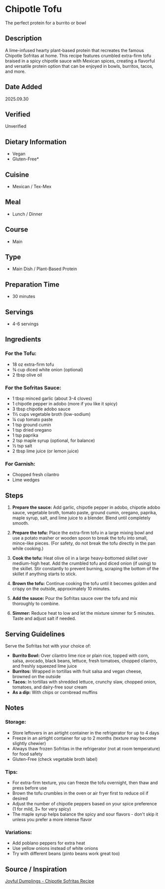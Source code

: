 # Chipotle Tofu
The perfect protein for a burrito or bowl

## Description
A lime-infused hearty plant-based protein that recreates the famous Chipotle Sofritas at home. This recipe features crumbled extra-firm tofu braised in a spicy chipotle sauce with Mexican spices, creating a flavorful and versatile protein option that can be enjoyed in bowls, burritos, tacos, and more.

## Date Added
2025.09.30

## Verified
Unverified

## Dietary Information
- Vegan
- Gluten-Free*

## Cuisine
- Mexican / Tex-Mex

## Meal
- Lunch / Dinner

## Course
- Main

## Type
- Main Dish / Plant-Based Protein

## Preparation Time
- 30 minutes

## Servings
- 4-6 servings

## Ingredients

### For the Tofu:
- 18 oz extra-firm tofu
- ¾ cup diced white onion (optional)
- 2 tbsp olive oil

### For the Sofritas Sauce:
- 1 tbsp minced garlic (about 3-4 cloves)
- 1 chipotle pepper in adobo (more if you like it spicy)
- 3 tbsp chipotle adobo sauce
- 1½ cups vegetable broth (low-sodium)
- ¼ cup tomato paste
- 1 tsp ground cumin
- 1 tsp dried oregano
- 1 tsp paprika
- 2 tsp maple syrup (optional, for balance)
- ½ tsp salt
- 2 tbsp lime juice (or lemon juice)

### For Garnish:
- Chopped fresh cilantro
- Lime wedges

## Steps

1. **Prepare the sauce:** Add garlic, chipotle pepper in adobo, chipotle adobo sauce, vegetable broth, tomato paste, ground cumin, oregano, paprika, maple syrup, salt, and lime juice to a blender. Blend until completely smooth.

2. **Prepare the tofu:** Place the extra-firm tofu in a large mixing bowl and use a potato masher or wooden spoon to break the tofu into small, mince-like pieces. (For safety, do not break the tofu directly in the pan while cooking.)

3. **Cook the tofu:** Heat olive oil in a large heavy-bottomed skillet over medium-high heat. Add the crumbled tofu and diced onion (if using) to the skillet. Stir constantly to prevent burning, scraping the bottom of the skillet if anything starts to stick.

4. **Brown the tofu:** Continue cooking the tofu until it becomes golden and crispy on the outside, approximately 10 minutes.

5. **Add the sauce:** Pour the Sofritas sauce over the tofu and mix thoroughly to combine.

6. **Simmer:** Reduce heat to low and let the mixture simmer for 5 minutes. Taste and adjust salt if needed.

## Serving Guidelines

Serve the Sofritas hot with your choice of:

- **Burrito Bowl:** Over cilantro lime rice or plain rice, topped with corn, salsa, avocado, black beans, lettuce, fresh tomatoes, chopped cilantro, and freshly squeezed lime juice
- **Burritos:** Wrapped in tortillas with fruit salsa and vegan cheese, browned on the outside
- **Tacos:** In tortillas with shredded lettuce, crunchy slaw, chopped onion, tomatoes, and dairy-free sour cream
- **As a dip:** With chips or cornbread muffins

## Notes

### Storage:
- Store leftovers in an airtight container in the refrigerator for up to 4 days
- Freeze in an airtight container for up to 2 months (texture may become slightly chewier)
- Always thaw frozen Sofritas in the refrigerator (not at room temperature) for food safety
- Gluten-Free (check vegetable broth label)

### Tips:
- For extra-firm texture, you can freeze the tofu overnight, then thaw and press before use
- Brown the tofu crumbles in the oven or air fryer first to reduce oil if desired
- Adjust the number of chipotle peppers based on your spice preference (1 for mild, 3+ for very spicy)
- The maple syrup helps balance the spicy and sour flavors - don't skip it unless you prefer a more intense flavor

### Variations:
- Add poblano peppers for extra heat
- Use yellow onions instead of white onions
- Try with different beans (pinto beans work great too)

## Source / Inspiration
[Joyful Dumplings - Chipotle Sofritas Recipe](https://joyfuldumplings.com/sofritas-chipotle/)
